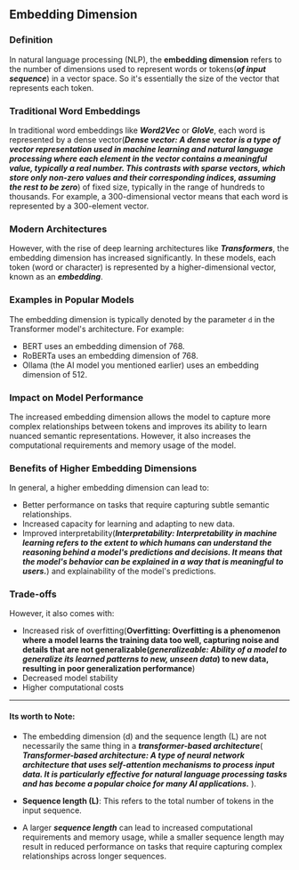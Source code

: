 ## **Embedding Dimension**

### **Definition**
In natural language processing (NLP), the **embedding dimension** refers to the number of dimensions used to represent words or tokens(***of input sequence***) in a vector space. So it's essentially the size
of the vector that represents each token.

### **Traditional Word Embeddings**
In traditional word embeddings like ***Word2Vec*** or ***GloVe***, each word is represented by a dense vector(***Dense vector: A dense vector is a type of vector representation used in machine learning and natural language processing where each element in the vector contains a meaningful value, typically a real number. This contrasts with sparse vectors, which store only non-zero values and their corresponding indices, assuming the rest to be zero***) of fixed size,
typically in the range of hundreds to thousands. For example, a 300-dimensional vector means that each word is
represented by a 300-element vector.

### **Modern Architectures**
However, with the rise of deep learning architectures like ***Transformers***, the embedding dimension has increased
significantly. In these models, each token (word or character) is represented by a higher-dimensional vector,
known as an ***embedding***.

### **Examples in Popular Models**
The embedding dimension is typically denoted by the parameter `d` in the Transformer model's architecture. For
example:

* BERT uses an embedding dimension of 768.
* RoBERTa uses an embedding dimension of 768. 
* Ollama (the AI model you mentioned earlier) uses an embedding dimension of 512.

### **Impact on Model Performance**
The increased embedding dimension allows the model to capture more complex relationships between tokens and
improves its ability to learn nuanced semantic representations. However, it also increases the computational
requirements and memory usage of the model.

### **Benefits of Higher Embedding Dimensions**
In general, a higher embedding dimension can lead to:

* Better performance on tasks that require capturing subtle semantic relationships.
* Increased capacity for learning and adapting to new data.
* Improved interpretability(***Interpretability: Interpretability in machine learning refers to the extent to which humans can understand the reasoning behind a model's predictions and decisions. It means that the model's behavior can be explained in a way that is meaningful to users.***) and explainability of the model's predictions.

### **Trade-offs**
However, it also comes with:
* Increased risk of overfitting(**Overfitting: Overfitting is a phenomenon where a model learns the training data too well, capturing noise and details that are not generalizable(***generalizeable: Ability of a model to generalize its learned patterns to new, unseen data***) to new data, resulting in poor generalization performance**)
* Decreased model stability
* Higher computational costs

----

#### Its worth to Note: 
- The embedding dimension (d) and the sequence length (L) are not necessarily the same thing in a ***transformer-based architecture***(
    ***Transformer-based architecture: A type of neural network architecture that uses self-attention mechanisms to process input data. It is particularly effective for natural language processing tasks and has become a popular choice for many AI applications.***
).
- **Sequence length (L)**: This refers to the total number of tokens in the input sequence.

-  A larger ***sequence length*** can lead to increased computational requirements and memory usage, while a smaller sequence length may result in reduced performance on tasks that require capturing complex relationships across longer sequences.